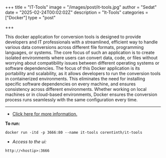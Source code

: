 +++
title = "IT-Tools"
image = "/images/post/it-tools.jpg"
author = "Sedat"
date = "2025-02-24T00:02:02Z"
description = "It-Tools"
categories = ["Docker"]
type = "post"

+++

This docker application for conversion tools is designed to provide developers and IT professionals with a streamlined, efficient way to handle various data conversions across different file formats, programming languages, or systems. The core focus of such an application is to create isolated environments where users can convert data, code, or files without worrying about compatibility issues between different operating systems or software dependencies.
The focus of this Docker application is its portability and scalability, as it allows developers to run the conversion tools in containerized environments. This eliminates the need for installing specific software dependencies on every machine, and ensures consistency across different environments. Whether working on local machines or in cloud-based environments, Docker ensures the conversion process runs seamlessly with the same configuration every time.

***

- [Click here for more information.](https://hub.docker.com/r/corentinth/it-tools)

**To run:**

`docker run -itd -p 3666:80 --name it-tools corentinth/it-tools`

- *Access to the ui:*

`http://<hostip>:3666`
